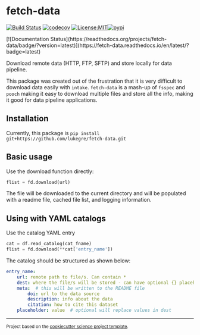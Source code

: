 fetch-data
==============================
[![Build Status](https://github.com/lukegre/fetch-data/workflows/Tests/badge.svg)](https://github.com/lukegre/fetch-data/actions)
[![codecov](https://codecov.io/gh/lukegre/fetch-data/branch/master/graph/badge.svg)](https://codecov.io/gh/lukegre/fetch-data)
[![License:MIT](https://img.shields.io/badge/License-MIT-lightgray.svg?style=flt-square)](https://opensource.org/licenses/MIT)[![pypi](https://img.shields.io/pypi/v/fetch-data.svg)](https://pypi.org/project/fetch-data)
<!-- [![conda-forge](https://img.shields.io/conda/dn/conda-forge/fetch-data?label=conda-forge)](https://anaconda.org/conda-forge/fetch-data) -->[![Documentation Status](https://readthedocs.org/projects/fetch-data/badge/?version=latest)](https://fetch-data.readthedocs.io/en/latest/?badge=latest)


Download remote data (HTTP, FTP, SFTP) and store locally for data pipeline.

This package was created out of the frustration that it is very difficult to download data easily with `intake`.
`fetch-data` is a mash-up of `fsspec` and `pooch` making it easy to download multiple files and store all the info, making it good for data pipeline applications.


Installation
------------
Currently, this package is
`pip install git+https://github.com/lukegre/fetch-data.git`


Basic usage
-----------

Use the download function directly:

```python
flist = fd.download(url)
```

The file will be downloaded to the current directory and will be populated with a readme file, cached file list, and logging information.


Using with YAML catalogs
------------------------
Use the catalog YAML entry
```python
cat = df.read_catalog(cat_fname)
flist = fd.download(**cat['entry_name'])
```

The catalog should be structured as shown below:
```yaml
entry_name:
    url: remote path to file/s. Can contain *
    dest: where the file/s will be stored - can have optional {} placeholders that will be replaced
    meta:  # this will be written to the README file
        doi: url to the data source
        description: info about the data
        citation: how to cite this dataset
    placeholder: value  # optional will replace values in dest
```

--------

<p><small>Project based on the <a target="_blank" href="https://github.com/jbusecke/cookiecutter-science-project">cookiecutter science project template</a>.</small></p>
